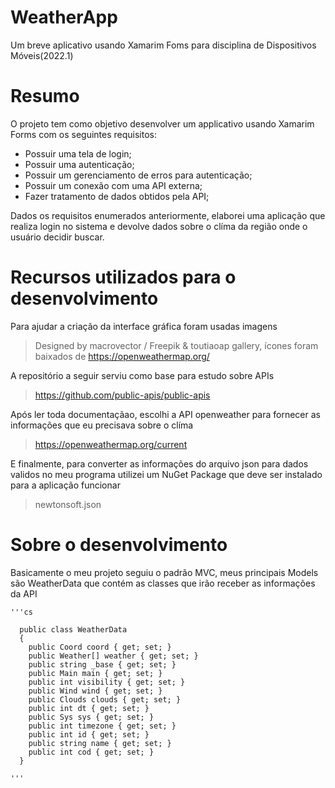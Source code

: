 # WeatherApp
Um breve aplicativo usando Xamarim Foms para disciplina de Dispositivos Móveis(2022.1)


# Resumo

O projeto tem como objetivo desenvolver um applicativo usando Xamarim Forms com os seguintes requisitos:

  - Possuir uma tela de login;
  - Possuir uma autenticação;
  - Possuir um gerenciamento de erros para autenticação;
  - Possuir um conexão com uma API externa;
  - Fazer tratamento de dados obtidos pela API;

Dados os requisitos enumerados anteriormente, elaborei uma aplicação que realiza login no sistema e devolve dados sobre o clíma da região onde o usuário decidir buscar.

# Recursos utilizados para o desenvolvimento

Para ajudar a criação da interface gráfica foram usadas imagens 
  
  > Designed by macrovector / Freepik & toutiaoap gallery, ícones foram baixados de <a>https://openweathermap.org/</a>

A repositório a seguir serviu como base para estudo sobre APIs

  > <a>https://github.com/public-apis/public-apis<a/>

Após ler toda documentaçãao, escolhi a API openweather para fornecer as informações que eu precisava sobre o clíma
  
  > <a>https://openweathermap.org/current</a>

E finalmente, para converter as informações do arquivo json para dados validos no meu programa utilizei um NuGet Package que deve ser instalado para a aplicação funcionar
  
  > newtonsoft.json
  
  # Sobre o desenvolvimento
  
  Basicamente o meu projeto seguiu o padrão MVC, meus principais Models são WeatherData que contém as classes que irão receber as informações da API
  
    '''cs
  
      public class WeatherData
      {
        public Coord coord { get; set; }
        public Weather[] weather { get; set; }
        public string _base { get; set; }
        public Main main { get; set; }
        public int visibility { get; set; }
        public Wind wind { get; set; }
        public Clouds clouds { get; set; }
        public int dt { get; set; }
        public Sys sys { get; set; }
        public int timezone { get; set; }
        public int id { get; set; }
        public string name { get; set; }
        public int cod { get; set; }
      }
  
    '''
  
  


